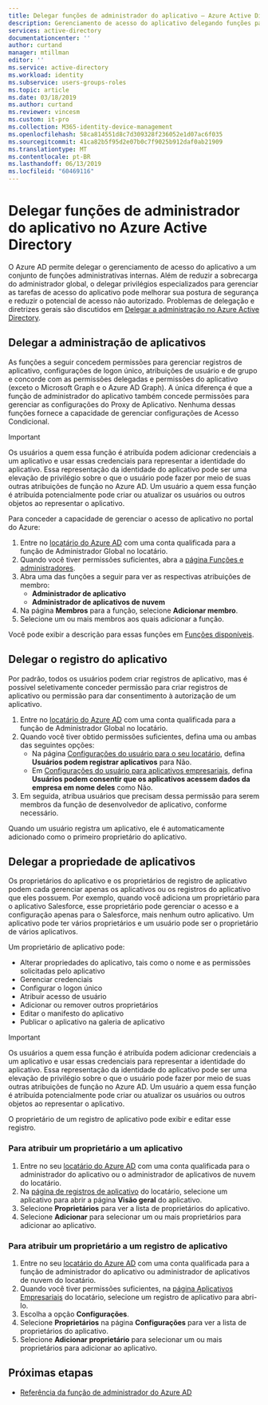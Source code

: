 ```yaml
---
title: Delegar funções de administrador do aplicativo – Azure Active Directory | Microsoft Docs
description: Gerenciamento de acesso do aplicativo delegando funções para conceder direitos de permissões no Azure Active Directory
services: active-directory
documentationcenter: ''
author: curtand
manager: mtillman
editor: ''
ms.service: active-directory
ms.workload: identity
ms.subservice: users-groups-roles
ms.topic: article
ms.date: 03/18/2019
ms.author: curtand
ms.reviewer: vincesm
ms.custom: it-pro
ms.collection: M365-identity-device-management
ms.openlocfilehash: 58ca814551d8c7d309328f236052e1d07ac6f035
ms.sourcegitcommit: 41ca82b5f95d2e07b0c7f9025b912daf0ab21909
ms.translationtype: MT
ms.contentlocale: pt-BR
ms.lasthandoff: 06/13/2019
ms.locfileid: "60469116"
---
```

# <a name="delegate-app-administrator-roles-in-azure-active-directory"></a>Delegar funções de administrador do aplicativo no Azure Active Directory

 O Azure AD permite delegar o gerenciamento de acesso do aplicativo a um conjunto de funções administrativas internas. Além de reduzir a sobrecarga do administrador global, o delegar privilégios especializados para gerenciar as tarefas de acesso do aplicativo pode melhorar sua postura de segurança e reduzir o potencial de acesso não autorizado. Problemas de delegação e diretrizes gerais são discutidos em [Delegar a administração no Azure Active Directory](roles-concept-delegation.md).

## <a name="delegate-app-administration"></a>Delegar a administração de aplicativos

As funções a seguir concedem permissões para gerenciar registros de aplicativo, configurações de logon único, atribuições de usuário e de grupo e concorde com as permissões delegadas e permissões do aplicativo (exceto o Microsoft Graph e o Azure AD Graph). A única diferença é que a função de administrador do aplicativo também concede permissões para gerenciar as configurações do Proxy de Aplicativo. Nenhuma dessas funções fornece a capacidade de gerenciar configurações de Acesso Condicional.
> [!IMPORTANT]
> Os usuários a quem essa função é atribuída podem adicionar credenciais a um aplicativo e usar essas credenciais para representar a identidade do aplicativo. Essa representação da identidade do aplicativo pode ser uma elevação de privilégio sobre o que o usuário pode fazer por meio de suas outras atribuições de função no Azure AD. Um usuário a quem essa função é atribuída potencialmente pode criar ou atualizar os usuários ou outros objetos ao representar o aplicativo.

Para conceder a capacidade de gerenciar o acesso de aplicativo no portal do Azure:

1. Entre no [locatário do Azure AD](https://portal.azure.com/#blade/Microsoft_AAD_IAM/ActiveDirectoryMenuBlade/Overview) com uma conta qualificada para a função de Administrador Global no locatário.
2. Quando você tiver permissões suficientes, abra a [página Funções e administradores](https://portal.azure.com/#blade/Microsoft_AAD_IAM/ActiveDirectoryMenuBlade/RolesAndAdministrators).
3. Abra uma das funções a seguir para ver as respectivas atribuições de membro:
   * **Administrador de aplicativo**
   * **Administrador de aplicativos de nuvem**
4. Na página **Membros** para a função, selecione **Adicionar membro**.
5. Selecione um ou mais membros aos quais adicionar a função. <!--Members can be users or groups.-->

Você pode exibir a descrição para essas funções em [Funções disponíveis](directory-assign-admin-roles.md#available-roles).

## <a name="delegate-app-registration"></a>Delegar o registro do aplicativo

Por padrão, todos os usuários podem criar registros de aplicativo, mas é possível seletivamente conceder permissão para criar registros de aplicativo ou permissão para dar consentimento à autorização de um aplicativo.

1. Entre no [locatário do Azure AD](https://portal.azure.com/#blade/Microsoft_AAD_IAM/ActiveDirectoryMenuBlade/Overview) com uma conta qualificada para a função de Administrador Global no locatário.
2. Quando você tiver obtido permissões suficientes, defina uma ou ambas das seguintes opções:
   * Na página [Configurações do usuário para o seu locatário](https://portal.azure.com/#blade/Microsoft_AAD_IAM/ActiveDirectoryMenuBlade/UserSettings), defina **Usuários podem registrar aplicativos** para Não.
   * Em [Configurações do usuário para aplicativos empresariais](https://portal.azure.com/#blade/Microsoft_AAD_IAM/StartboardApplicationsMenuBlade/UserSettings/menuId/), defina **Usuários podem consentir que os aplicativos acessem dados da empresa em nome deles** como Não.
3. Em seguida, atribua usuários que precisam dessa permissão para serem membros da função de desenvolvedor de aplicativo, conforme necessário.

Quando um usuário registra um aplicativo, ele é automaticamente adicionado como o primeiro proprietário do aplicativo.

## <a name="delegate-app-ownership"></a>Delegar a propriedade de aplicativos

Os proprietários do aplicativo e os proprietários de registro de aplicativo podem cada gerenciar apenas os aplicativos ou os registros do aplicativo que eles possuem. Por exemplo, quando você adiciona um proprietário para o aplicativo Salesforce, esse proprietário pode gerenciar o acesso e a configuração apenas para o Salesforce, mais nenhum outro aplicativo. Um aplicativo pode ter vários proprietários e um usuário pode ser o proprietário de vários aplicativos.

Um proprietário de aplicativo pode:

* Alterar propriedades do aplicativo, tais como o nome e as permissões solicitadas pelo aplicativo
* Gerenciar credenciais
* Configurar o logon único
* Atribuir acesso de usuário
* Adicionar ou remover outros proprietários
* Editar o manifesto do aplicativo
* Publicar o aplicativo na galeria de aplicativo

> [!IMPORTANT]
> Os usuários a quem essa função é atribuída podem adicionar credenciais a um aplicativo e usar essas credenciais para representar a identidade do aplicativo. Essa representação da identidade do aplicativo pode ser uma elevação de privilégio sobre o que o usuário pode fazer por meio de suas outras atribuições de função no Azure AD. Um usuário a quem essa função é atribuída potencialmente pode criar ou atualizar os usuários ou outros objetos ao representar o aplicativo.

O proprietário de um registro de aplicativo pode exibir e editar esse registro.

<!-- ### To assign an enterprise app ownership role to a user

1. Sign in to your [Azure AD tenant](https://portal.azure.com/#blade/Microsoft_AAD_IAM/ActiveDirectoryMenuBlade/Overview) with an account that is the Global Administrator for the tenant.
2. On the [Roles and administrators page](https://portal.azure.com/#blade/Microsoft_AAD_IAM/ActiveDirectoryMenuBlade/RolesAndAdministrators), open one of the following roles to see its member assignments:
  * **Enterprise Application Owner**
  * **Application Registration Owner**
3. On the **Members** page for the role, select **Add member**.
4. Select one or more members to add to the role. -->

### <a name="to-assign-an-owner-to-an-application"></a>Para atribuir um proprietário a um aplicativo

1. Entre no seu [locatário do Azure AD](https://portal.azure.com/#blade/Microsoft_AAD_IAM/ActiveDirectoryMenuBlade/Overview) com uma conta qualificada para o administrador do aplicativo ou o administrador de aplicativos de nuvem do locatário.
2. Na [página de registros de aplicativo](https://portal.azure.com/#blade/Microsoft_AAD_IAM/StartboardApplicationsMenuBlade/AllApps/menuId/) do locatário, selecione um aplicativo para abrir a página **Visão geral** do aplicativo.
3. Selecione **Proprietários** para ver a lista de proprietários do aplicativo.
4. Selecione **Adicionar** para selecionar um ou mais proprietários para adicionar ao aplicativo.

### <a name="to-assign-an-owner-to-an-application-registration"></a>Para atribuir um proprietário a um registro de aplicativo

1. Entre no seu [locatário do Azure AD](https://portal.azure.com/#blade/Microsoft_AAD_IAM/ActiveDirectoryMenuBlade/Overview) com uma conta qualificada para a função de administrador do aplicativo ou administrador de aplicativos de nuvem do locatário.
2. Quando você tiver permissões suficientes, na [página Aplicativos Empresariais](https://portal.azure.com/#blade/Microsoft_AAD_IAM/StartboardApplicationsMenuBlade/AllApps/menuId/) do locatário, selecione um registro de aplicativo para abri-lo.
3. Escolha a opção **Configurações**.
4. Selecione **Proprietários** na página **Configurações** para ver a lista de proprietários do aplicativo.
5. Selecione **Adicionar proprietário** para selecionar um ou mais proprietários para adicionar ao aplicativo.

## <a name="next-steps"></a>Próximas etapas

* [Referência da função de administrador do Azure AD](directory-assign-admin-roles.md)

